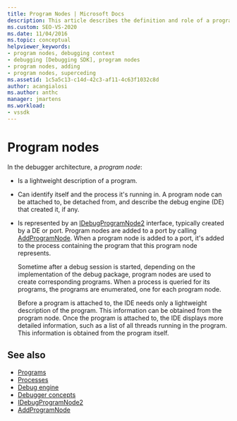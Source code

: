 ```yaml
---
title: Program Nodes | Microsoft Docs
description: This article describes the definition and role of a program node in the debugger architecture in Visual Studio.
ms.custom: SEO-VS-2020
ms.date: 11/04/2016
ms.topic: conceptual
helpviewer_keywords:
- program nodes, debugging context
- debugging [Debugging SDK], program nodes
- program nodes, adding
- program nodes, superceding
ms.assetid: 1c5a5c13-c14d-42c3-af11-4c63f1032c8d
author: acangialosi
ms.author: anthc
manager: jmartens
ms.workload:
- vssdk
---
```

# Program nodes
In the debugger architecture, a *program node*:

- Is a lightweight description of a program.

- Can identify itself and the process it's running in. A program node can be attached to, be detached from, and describe the debug engine (DE) that created it, if any.

- Is represented by an [IDebugProgramNode2](../../extensibility/debugger/reference/idebugprogramnode2.md) interface, typically created by a DE or port. Program nodes are added to a port by calling [AddProgramNode](../../extensibility/debugger/reference/idebugportnotify2-addprogramnode.md). When a program node is added to a port, it's added to the process containing the program that this program node represents.

  Sometime after a debug session is started, depending on the implementation of the debug package, program nodes are used to create corresponding programs. When a process is queried for its programs, the programs are enumerated, one for each program node.

  Before a program is attached to, the IDE needs only a lightweight description of the program. This information can be obtained from the program node. Once the program is attached to, the IDE displays more detailed information, such as a list of all threads running in the program. This information is obtained from the program itself.

## See also
- [Programs](../../extensibility/debugger/programs.md)
- [Processes](../../extensibility/debugger/processes.md)
- [Debug engine](../../extensibility/debugger/debug-engine.md)
- [Debugger concepts](../../extensibility/debugger/debugger-concepts.md)
- [IDebugProgramNode2](../../extensibility/debugger/reference/idebugprogramnode2.md)
- [AddProgramNode](../../extensibility/debugger/reference/idebugportnotify2-addprogramnode.md)
